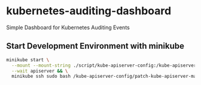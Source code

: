 # kubernetes-auditing-dashboard

Simple Dashboard for Kubernetes Auditing Events

## Start Development Environment with minikube

```bash
minikube start \
  --mount --mount-string ./script/kube-apiserver-config:/kube-apiserver-config \
  --wait apiserver && \
  minikube ssh sudo bash /kube-apiserver-config/patch-kube-apiserver-manifest.sh
```
